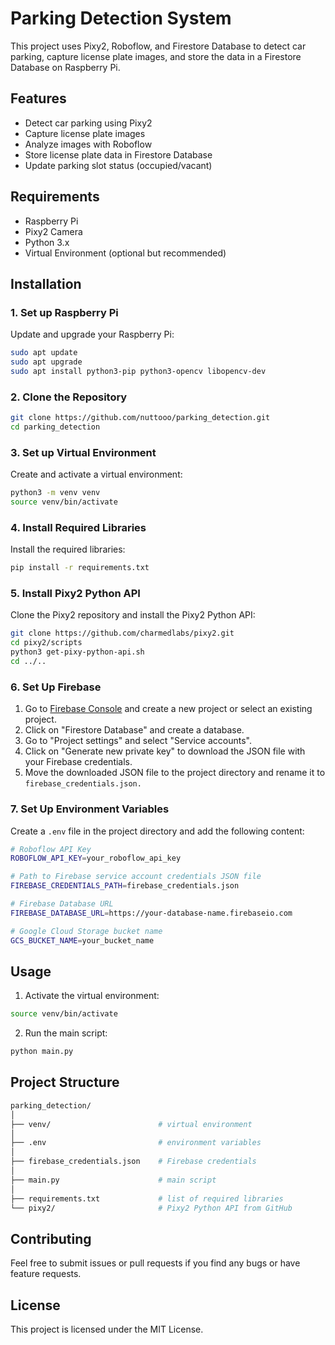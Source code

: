 # Parking Detection System

This project uses Pixy2, Roboflow, and Firestore Database to detect car parking, capture license plate images, and store the data in a Firestore Database on Raspberry Pi.

## Features

- Detect car parking using Pixy2
- Capture license plate images
- Analyze images with Roboflow
- Store license plate data in Firestore Database
- Update parking slot status (occupied/vacant)

## Requirements

- Raspberry Pi
- Pixy2 Camera
- Python 3.x
- Virtual Environment (optional but recommended)

## Installation

### 1. Set up Raspberry Pi

Update and upgrade your Raspberry Pi:

```sh
sudo apt update
sudo apt upgrade
sudo apt install python3-pip python3-opencv libopencv-dev
```
### 2. Clone the Repository
```sh
git clone https://github.com/nuttooo/parking_detection.git
cd parking_detection
```

###  3. Set up Virtual Environment
Create and activate a virtual environment:
```sh
python3 -m venv venv
source venv/bin/activate
```

###  4. Install Required Libraries
Install the required libraries:
```sh
pip install -r requirements.txt
```
###  5. Install Pixy2 Python API
Clone the Pixy2 repository and install the Pixy2 Python API:
```sh
git clone https://github.com/charmedlabs/pixy2.git
cd pixy2/scripts
python3 get-pixy-python-api.sh
cd ../..
```

### 6. Set Up Firebase
1. Go to [Firebase Console](https://firebase.google.com) and create a new project or select an existing project.
2. Click on "Firestore Database" and create a database.
3. Go to "Project settings" and select "Service accounts".
4. Click on "Generate new private key" to download the JSON file with your Firebase credentials.
5. Move the downloaded JSON file to the project directory and rename it to `firebase_credentials.json.`

###  7. Set Up Environment Variables
Create a `.env` file in the project directory and add the following content:
```sh
# Roboflow API Key
ROBOFLOW_API_KEY=your_roboflow_api_key

# Path to Firebase service account credentials JSON file
FIREBASE_CREDENTIALS_PATH=firebase_credentials.json

# Firebase Database URL
FIREBASE_DATABASE_URL=https://your-database-name.firebaseio.com

# Google Cloud Storage bucket name
GCS_BUCKET_NAME=your_bucket_name
```

## Usage
1. Activate the virtual environment:
```sh
source venv/bin/activate
```

2. Run the main script:
```sh
python main.py
```

## Project Structure
```bash
parking_detection/
│
├── venv/                        # virtual environment
│
├── .env                         # environment variables
│
├── firebase_credentials.json    # Firebase credentials
│
├── main.py                      # main script
│
├── requirements.txt             # list of required libraries
└── pixy2/                       # Pixy2 Python API from GitHub
```

## Contributing
Feel free to submit issues or pull requests if you find any bugs or have feature requests.

## License
This project is licensed under the MIT License.